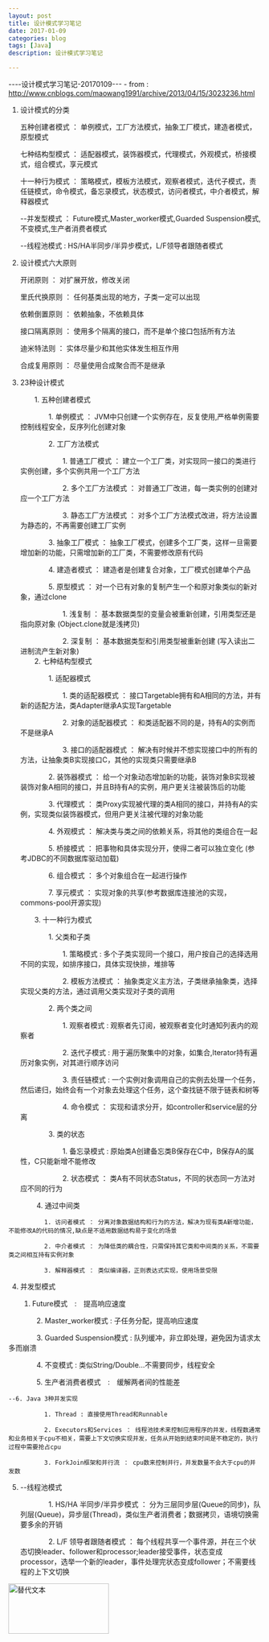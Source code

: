 ```yaml
---
layout: post
title: 设计模式学习笔记
date: 2017-01-09
categories: blog
tags: [Java]
description: 设计模式学习笔记

---
```



----设计模式学习笔记-20170109---
	- from : http://www.cnblogs.com/maowang1991/archive/2013/04/15/3023236.html

1. 设计模式的分类

	五种创建者模式 ： 单例模式，工厂方法模式，抽象工厂模式，建造者模式，原型模式
	
	七种结构型模式 ： 适配器模式，装饰器模式，代理模式，外观模式，桥接模式，组合模式，享元模式
	
	十一种行为模式 ： 策略模式，模板方法模式，观察者模式，迭代子模式，责任链模式，命令模式，备忘录模式，状态模式，访问者模式，中介者模式，解释器模式
	
	--并发型模式 ： Future模式,Master_worker模式,Guarded Suspension模式,不变模式,生产者消费者模式　
	
	--线程池模式 : HS/HA半同步/半异步模式，L/F领导者跟随者模式

2. 设计模式六大原则

	开闭原则 ： 对扩展开放，修改关闭
	
	里氏代换原则 ： 任何基类出现的地方，子类一定可以出现
	
	依赖倒置原则 ： 依赖抽象，不依赖具体
	
	接口隔离原则 ： 使用多个隔离的接口，而不是单个接口包括所有方法
	
	迪米特法则 ： 实体尽量少和其他实体发生相互作用 
	
	合成复用原则 ： 尽量使用合成聚合而不是继承

3. 23种设计模式

	　　1. 五种创建者模式
	  
	　　　　1. 单例模式 ： JVM中只创建一个实例存在，反复使用,严格单例需要控制线程安全，反序列化创建对象
	    
	　　　　2. 工厂方法模式
	    
	　　　　　　1. 普通工厂模式 ： 建立一个工厂类，对实现同一接口的类进行实例创建，多个实例共用一个工厂方法
	      
	　　　　　　2. 多个工厂方法模式 ： 对普通工厂改进，每一类实例的创建对应一个工厂方法
	      
	　　　　　　3. 静态工厂方法模式 ： 对多个工厂方法模式改进，将方法设置为静态的，不再需要创建工厂实例
	      
	　　　　3. 抽象工厂模式 ： 抽象工厂模式，创建多个工厂类，这样一旦需要增加新的功能，只需增加新的工厂类，不需要修改原有代码
	    
	　　　　4. 建造者模式 ： 建造者是创建复合对象，工厂模式创建单个产品
	    
	　　　　5. 原型模式 ： 对一个已有对象的复制产生一个和原对象类似的新对象，通过clone
	    
	　　　　　　1. 浅复制 ： 基本数据类型的变量会被重新创建，引用类型还是指向原对象 (Object.clone就是浅拷贝)
	      
	　　　　　　2. 深复制 ： 基本数据类型和引用类型被重新创建 (写入读出二进制流产生新对象)	      
	　　2. 七种结构型模式
	  
	　　　　1. 适配器模式
	    
	　　　　　　1. 类的适配器模式 ： 接口Targetable拥有和A相同的方法，并有新的适配方法，类Adapter继承A实现Targetable
	      
	　　　　　　2. 对象的适配器模式 ： 和类适配器不同的是，持有A的实例而不是继承A
	      
	　　　　　　3. 接口的适配器模式 ： 解决有时候并不想实现接口中的所有的方法，让抽象类B实现接口C，其他的实现类只需要继承B
	      
	　　　　2. 装饰器模式 ： 给一个对象动态增加新的功能，装饰对象B实现被装饰对象A相同的接口，并且B持有A的实例，用户更关注被装饰后的功能
	    
	　　　　3. 代理模式 ： 类Proxy实现被代理的类A相同的接口，并持有A的实例，实现类似装饰器模式，但用户更关注被代理的对象功能
	    
	　　　　4. 外观模式 ： 解决类与类之间的依赖关系，将其他的类组合在一起
	    
	　　　　5. 桥接模式 ： 把事物和具体实现分开，使得二者可以独立变化 (参考JDBC的不同数据库驱动加载)
	    
	　　　　6. 组合模式 ： 多个对象组合在一起进行操作
	    
	　　　　7. 享元模式 ： 实现对象的共享(参考数据库连接池的实现，commons-pool开源实现)
	    
	　　3. 十一种行为模式
	  
	　　　　1. 父类和子类
	    
	　　　　　　1. 策略模式 : 多个子类实现同一个接口，用户按自己的选择选用不同的实现，如排序接口，具体实现快排，堆排等
	      
	　　　　　　2. 模板方法模式 ： 抽象类定义主方法，子类继承抽象类，选择实现父类的方法，通过调用父类实现对子类的调用
	      
	　　　　2. 两个类之间
	    
	　　　　　　1. 观察者模式 : 观察者先订阅，被观察者变化时通知列表内的观察者
	      
	　　　　　　2. 迭代子模式 : 用于遍历聚集中的对象，如集合,Iterator持有遍历对象实例，对其进行顺序访问
	      
	　　　　　　3. 责任链模式 : 一个实例对象调用自己的实例去处理一个任务，然后递归，始终会有一个对象去处理这个任务，这个查找链不限于链表和树等
	      
	　　　　　　4. 命令模式 ： 实现和请求分开，如controller和service层的分离
	      
	　　　　3. 类的状态
	    
	　　　　　　1. 备忘录模式 : 原始类A创建备忘类B保存在C中，B保存A的属性，C只能新增不能修改
	      
	　　　　　　2. 状态模式 ： 类A有不同状态Status，不同的状态同一方法对应不同的行为	      

　　　　4. 通过中间类

	　　　　　　1. 访问者模式 ： 分离对象数据结构和行为的方法，解决为现有类A新增功能，不能修改A的代码的情况,缺点是不适用数据结构易于变化的场景
	      
	　　　　　　2. 中介者模式 ： 为降低类的耦合性，只需保持其它类和中间类的关系，不需要类之间相互持有实例对象
	      
	　　　　　　3. 解释器模式 ： 类似编译器，正则表达式实现，使用场景受限
	      
4. 并发型模式
  
	1. Future模式　:　提高响应速度
	    
 　　　　2. Master_worker模式 : 子任务分配，提高响应速度　
     
 　　　　3. Guarded Suspension模式 : 队列缓冲，非立即处理，避免因为请求太多而崩溃
     
 　　　　4. 不变模式 : 类似String/Double...不需要同步，线程安全
     
 　　　　5. 生产者消费者模式　:　缓解两者间的性能差
     
	--6. Java 3种并发实现
	    
	　　　　　　1. Thread : 直接使用Thread和Runnable
	      
	　　　　　　2. Executors和Services ： 线程池技术来控制应用程序的并发，线程数通常和业务相关于cpu不相关，需要上下文切换实现并发，任务从开始到结束时间是不稳定的，执行过程中需要抢占cpu
	      
	　　　　　　3. ForkJoin框架和并行流 ： cpu数来控制并行，并发数量不会大于cpu的并发数
	      
5. --线程池模式
	  
	　　　　1. HS/HA 半同步/半异步模式 ： 分为三层同步层(Queue的同步)，队列层(Queue)，异步层(Thread)，类似生产者消费者；数据拷贝，语境切换需要多余的开销
	    
	　　　　2. L/F 领导者跟随者模式 ： 每个线程共享一个事件源，并在三个状态切换leader、follower和processor;leader接受事件，状态变成processor，选举一个新的leader，事件处理完状态变成follower；不需要线程的上下文切换
	    

<img src="/assets/image/test.png" alt="替代文本" title="标题文本" width="200" height = "100" />

